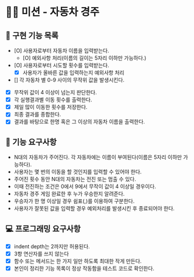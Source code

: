 # 🚗🚙 미션  - 자동차 경주 
## 📄 구현 기능 목록 
- [O] 사용자로부터 자동차 이름을 입력받는다.
    - [O] 예외사항 처리(이름의 길이는 5자리 이하만 가능하다.)
- [O] 사용자로부터 시도할 횟수를 입력받는다.
  -  [X] 사용자가 올바른 값을 입력하는지 예외사항 처리
- [] 각 자동차 별 0-9 사이의 무작위 값을 발생시킨다.
- [X] 무작위 값이 4 이상이 넘는지 판단한다.
- [X] 각 실행결과별 이동 횟수를 출력한다.
- [X] 제일 많이 이동한 횟수를 저장한다.
- [X] 최종 결과를 종합한다.
- [X] 결과를 바탕으로 한명 혹은 그 이상의 자동차 이름을 출력한다.
## 📜 기능 요구사항
- N대의 자동차가 주어진다. 각 자동차에는 이름이 부여된다(이름은 5자리 이하만 가능하다).
- 사용자는 몇 번의 이동을 할 것인지를 입력할 수 있어야 한다.
- 주어진 횟수 동안 N대의 자동차는 전진 또는 멈출 수 있다.
- 이때 전진하는 조건은 0에서 9에서 무작이 값이 4 이상일 경우이다.
- 자동차 경주 게임 완료한 후 누가 우승한지 알려준다.
- 우승자가 한 명 이상일 경우 쉼표(,)를 이용하여 구분한다.
- 사용자가 잘못된 값을 입력할 경우 예외처리를 발생시킨 후 종료되어야 한다.

## 💻 프로그래밍 요구사항
- [X] indent depth는 2까지만 허용된다.
- [X] 3항 연산자를 쓰지 않는다
- [X] 함수 또는 메서드는 한 가지 일만 하도록 최대한 작게 만든다.
- [X] 본인이 정리한 기능 목록이 정상 작동함을 테스트 코드로 확인한다.